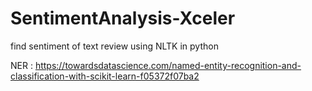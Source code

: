 # SentimentAnalysis-Xceler
find sentiment of text review using NLTK in python

NER : https://towardsdatascience.com/named-entity-recognition-and-classification-with-scikit-learn-f05372f07ba2
